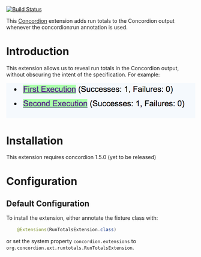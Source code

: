 [![Build Status](https://travis-ci.org/concordion/concordion-run-totals-extension.svg?branch=master)](https://travis-ci.org/concordion/concordion-logging-tooltip-extension)

This [Concordion](http://www.concordion.org) extension adds run totals to the Concordion output whenever the concordion:run annotation is used.


# Introduction

This extension allows us to reveal run totals in the Concordion output, without obscuring the intent of the specification. For example:

![Logging Tooltip Image](images/RunTotalsOutput.png)



# Installation

This extension requires concordion 1.5.0 (yet to be released)

# Configuration

## Default Configuration


To install the extension, either annotate the fixture class with:

```java
    @Extensions(RunTotalsExtension.class)
```

or set the system property `concordion.extensions` to `org.concordion.ext.runtotals.RunTotalsExtension`.
